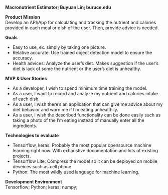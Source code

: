 **Macronutrient Estimator; Buyuan Lin; buruce.edu**

**Product Mission** <br />
Develop an API/App for calculating and tracking the nutrient and calories provided in each meal or dish of the user. Then, provide advice is needed.

**Goals** <br />
- Easy to use, ex. simply by taking one picture.
- Relative accurate: Use trained object detection model to ensure the accuracy.
- Health advices: Analyze the user’s diet. Makes suggestion if the user’s diet is lack of some the nutrient or the user’s diet is unhealthy.

**MVP & User Stories** <br />
- As a developer, I wish to spend minimum time training the model.
- As a user, I want to record and analyze my nutrient and calories intake of each dish.
- As a user, I wish there’s an application that can give me advice about my diet behavior and warn me if I’m eating unhealthily.
- As a user, I wish the described functionality can be done easily such as taking a photo of the I’m eating instead of manually enter all the ingredients.

**Technologies to evaluate** <br />
- Tensorflow, keras: Probably the most popular opensource machine learning right now. With exhaustive documentation and lots of existing projects.
- Tensorflow Lite: Compress the model so it can be deployed on mobile deveices such as cell phone.
- Python: The most wildly used language for machine learning.

**Development Environment** <br />
Tensorflow; Python; keras; numpy; 

 

